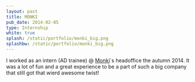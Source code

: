 ```yaml
---
layout: past
title: MONKI
pub_date: 2014-02-05
type: Internship
white: true
splash: /static/portfolio/monki_big.png
splashbw: /static/portfolio/monki_big.png
---
```


I worked as an intern (AD trainee) @ [Monki](http://www.monki.com/)´s headoffice the autumn 2014. It was a lot of fun and a great experience to be a part of such a big company that still got that wierd awesome twist! 
